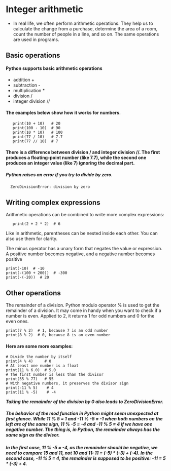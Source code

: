 # Integer arithmetic
 - In real life, we often perform arithmetic operations. They help us to calculate the change from a purchase, determine the area of a room, count the number of people in a line, and so on. The same operations are used in programs.

## Basic operations 
 #### Python supports basic arithmetic operations
 - addition +
 - subtraction -
 - multiplication *
 - division /
 - integer division //
 #### The examples below show how it works for numbers.

       print(10 + 10)   # 20
       print(100 - 10)  # 90
       print(10 * 10)   # 100
       print(77 / 10)   # 7.7
       print(77 // 10)  # 7
 #### There is a difference between division / and integer division //. The first produces a floating-point number (like 7.7), while the second one produces an integer value (like 7) ignoring the decimal part.

##### Python raises an error if you try to divide by zero.

      ZeroDivisionError: division by zero
## Writing complex expressions
Arithmetic operations can be combined to write more complex expressions:

       print(2 + 2 * 2)  # 6
Like in arithmetic, parentheses can be nested inside each other. You can also use them for clarity.

The minus operator has a unary form that negates the value or expression. A positive number becomes negative, and a negative number becomes positive       

    print(-10)  # -10
    print(-(100 + 200))  # -300
    print(-(-20))  # 20
 ## Other operations
   The remainder of a division. Python modulo operator % is used to get the remainder of a division. It may come in handy when you want to check if a number is even. Applied to    2, it returns 1 for odd numbers and 0 for the even ones.
  
    print(7 % 2)  # 1, because 7 is an odd number
    print(8 % 2)  # 0, because 8 is an even number
#### Here are some more examples:

    # Divide the number by itself
    print(4 % 4)     # 0
    # At least one number is a float
    print(11 % 6.0)  # 5.0
    # The first number is less than the divisor
    print(55 % 77)   # 55
    # With negative numbers, it preserves the divisor sign
    print(-11 % 5)    # 4
    print(11 % -5)    # -4
***Taking the remainder of the division by 0 also leads to ZeroDivisionError.***
##### The behavior of the mod function in Python might seem unexpected at first glance. While 11 % 5 = 1 and -11 % -5 = -1 when both numbers on the left are of the same sign, 11 % -5 = -4 and -11 % 5 = 4 if we have one negative number. The thing is, in Python, the remainder always has the same sign as the divisor.
##### In the first case, 11 % -5 = -4, as the remainder should be negative, we need to compare 15 and 11, not 10 and 11: 11 = (-5) * (-3) + (-4). In the second case, -11 % 5 = 4, the remainder is supposed to be positive: -11 = 5 * (-3) + 4.
